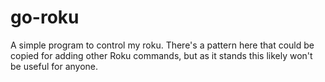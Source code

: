 # go-roku
A simple program to control my roku. There's a pattern here that could be copied for adding other Roku commands, but as it stands this likely won't be useful for anyone.
